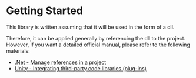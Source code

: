 # Getting Started
This library is written assuming that it will be used in the form of a dll.

Therefore, it can be applied generally by referencing the dll to the project. However, if you want a detailed official manual, please refer to the following materials:

- <a href="https://learn.microsoft.com/en-us/visualstudio/ide/managing-references-in-a-project?view=vs-2022">.Net - Manage references in a project</a>
- <a href="https://docs.unity3d.com/6000.0/Documentation/Manual/plug-ins.html">Unity - Integrating third-party code libraries (plug-ins)</a>